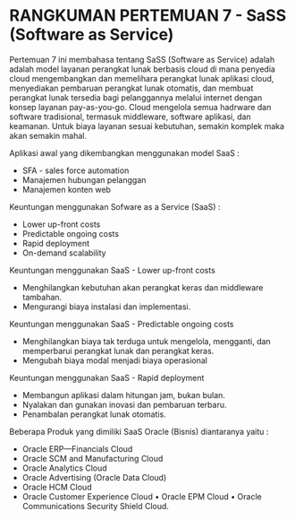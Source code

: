 # RANGKUMAN PERTEMUAN 7 - SaSS (Software as Service)

Pertemuan 7 ini membahasa tentang SaSS (Software as Service) adalah adalah model layanan perangkat lunak berbasis cloud di mana penyedia cloud mengembangkan dan memelihara perangkat lunak aplikasi cloud, menyediakan pembaruan perangkat lunak otomatis, dan membuat perangkat lunak tersedia bagi pelanggannya melalui internet dengan konsep layanan pay-as-you-go. Cloud mengelola semua hadrware dan software tradisional, termasuk middleware, software aplikasi, dan keamanan. Untuk biaya layanan sesuai kebutuhan, semakin komplek maka akan semakin mahal.

Aplikasi awal yang dikembangkan menggunakan model SaaS :

- SFA - sales force automation
- Manajemen hubungan pelanggan
- Manajemen konten web

Keuntungan menggunakan Sofware as a Service (SaaS) :

- Lower up-front costs
- Predictable ongoing costs
- Rapid deployment
- On-demand scalability

Keuntungan menggunakan SaaS - Lower up-front costs

- Menghilangkan kebutuhan akan perangkat keras dan middleware tambahan.
- Mengurangi biaya instalasi dan implementasi.

Keuntungan menggunakan SaaS - Predictable ongoing costs

- Menghilangkan biaya tak terduga untuk mengelola, mengganti, dan memperbarui perangkat lunak dan perangkat keras.
- Mengubah biaya modal menjadi biaya operasional

Keuntungan menggunakan SaaS - Rapid deployment
- Membangun aplikasi dalam hitungan jam, bukan bulan.
- Nyalakan dan gunakan inovasi dan pembaruan terbaru.
- Penambalan perangkat lunak otomatis.

Beberapa Produk yang dimiliki SaaS Oracle (Bisnis) diantaranya yaitu :

- Oracle ERP—Financials Cloud
- Oracle SCM and Manufacturing Cloud
- Oracle Analytics Cloud
- Oracle Advertising (Oracle Data Cloud)
- Oracle HCM Cloud
- Oracle Customer Experience Cloud
•	Oracle EPM Cloud
•	Oracle Communications Security Shield Cloud.
